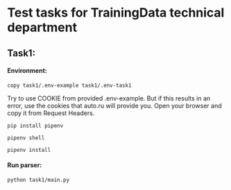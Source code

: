 # Test tasks for TrainingData technical department

## Task1:
#### Environment:
```
copy task1/.env-example task1/.env-task1
```
Try to use COOKIE from provided .env-example. But if this results in an error, use the cookies that auto.ru will provide you. Open your browser and copy it from Request Headers.
```
pip install pipenv
```
```
pipenv shell
```
```
pipenv install
```
#### Run parser:
```
python task1/main.py
```